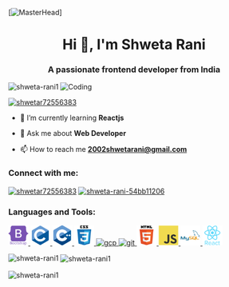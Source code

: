 [![MasterHead](https://sdacademy.pl/sda-assets/uploads/2021/10/WEB-DEVELOPMENT-s-1.png)]
<h1 align="center">Hi 👋, I'm Shweta Rani</h1>
<h3 align="center">A passionate frontend developer from India</h3>
<img align="right" alt="Coding" width="400" src="https://cdn.dribbble.com/users/4055494/screenshots/15215756/media/d2b66c4ca0192aa26d103448b3d1518b.gif">

<p align="left"> <img src="https://komarev.com/ghpvc/?username=shweta-rani1&label=Profile%20views&color=0e75b6&style=flat" alt="shweta-rani1" /> </p>

<p align="left"> <a href="https://twitter.com/shwetar72556383" target="blank"><img src="https://img.shields.io/twitter/follow/shwetar72556383?logo=twitter&style=for-the-badge" alt="shwetar72556383" /></a> </p>

- 🌱 I’m currently learning **Reactjs**

- 💬 Ask me about **Web Developer**

- 📫 How to reach me **2002shwetarani@gmail.com**

<h3 align="left">Connect with me:</h3>
<p align="left">
<a href="https://twitter.com/shwetar72556383" target="blank"><img align="center" src="https://raw.githubusercontent.com/rahuldkjain/github-profile-readme-generator/master/src/images/icons/Social/twitter.svg" alt="shwetar72556383" height="30" width="40" /></a>
<a href="https://linkedin.com/in/shweta-rani-54bb11206" target="blank"><img align="center" src="https://raw.githubusercontent.com/rahuldkjain/github-profile-readme-generator/master/src/images/icons/Social/linked-in-alt.svg" alt="shweta-rani-54bb11206" height="30" width="40" /></a>
</p>

<h3 align="left">Languages and Tools:</h3>
<p align="left"> <a href="https://getbootstrap.com" target="_blank" rel="noreferrer"> <img src="https://raw.githubusercontent.com/devicons/devicon/master/icons/bootstrap/bootstrap-plain-wordmark.svg" alt="bootstrap" width="40" height="40"/> </a> <a href="https://www.cprogramming.com/" target="_blank" rel="noreferrer"> <img src="https://raw.githubusercontent.com/devicons/devicon/master/icons/c/c-original.svg" alt="c" width="40" height="40"/> </a> <a href="https://www.w3schools.com/cpp/" target="_blank" rel="noreferrer"> <img src="https://raw.githubusercontent.com/devicons/devicon/master/icons/cplusplus/cplusplus-original.svg" alt="cplusplus" width="40" height="40"/> </a> <a href="https://www.w3schools.com/css/" target="_blank" rel="noreferrer"> <img src="https://raw.githubusercontent.com/devicons/devicon/master/icons/css3/css3-original-wordmark.svg" alt="css3" width="40" height="40"/> </a> <a href="https://cloud.google.com" target="_blank" rel="noreferrer"> <img src="https://www.vectorlogo.zone/logos/google_cloud/google_cloud-icon.svg" alt="gcp" width="40" height="40"/> </a> <a href="https://git-scm.com/" target="_blank" rel="noreferrer"> <img src="https://www.vectorlogo.zone/logos/git-scm/git-scm-icon.svg" alt="git" width="40" height="40"/> </a> <a href="https://www.w3.org/html/" target="_blank" rel="noreferrer"> <img src="https://raw.githubusercontent.com/devicons/devicon/master/icons/html5/html5-original-wordmark.svg" alt="html5" width="40" height="40"/> </a> <a href="https://developer.mozilla.org/en-US/docs/Web/JavaScript" target="_blank" rel="noreferrer"> <img src="https://raw.githubusercontent.com/devicons/devicon/master/icons/javascript/javascript-original.svg" alt="javascript" width="40" height="40"/> </a> <a href="https://www.mysql.com/" target="_blank" rel="noreferrer"> <img src="https://raw.githubusercontent.com/devicons/devicon/master/icons/mysql/mysql-original-wordmark.svg" alt="mysql" width="40" height="40"/> </a> <a href="https://reactjs.org/" target="_blank" rel="noreferrer"> <img src="https://raw.githubusercontent.com/devicons/devicon/master/icons/react/react-original-wordmark.svg" alt="react" width="40" height="40"/> </a> </p>

<p><img align="left" src="https://github-readme-stats.vercel.app/api/top-langs?username=shweta-rani1&show_icons=true&locale=en&layout=compact" alt="shweta-rani1" /></p>

<p>&nbsp;<img align="center" src="https://github-readme-stats.vercel.app/api?username=shweta-rani1&show_icons=true&locale=en" alt="shweta-rani1" /></p>

<p><img align="center" src="https://github-readme-streak-stats.herokuapp.com/?user=shweta-rani1&" alt="shweta-rani1" /></p>
